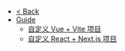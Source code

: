- [< Back](/ 'Fool')
- [Guide](./)
  - [自定义 Vue + Vite 项目](create-vue-project.md)
  - [自定义 React + Next.js 项目](create-react-project.md)
